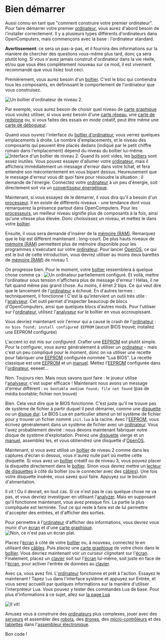 # Bien démarrer

Aussi connu en tant que "comment construire votre premier ordinateur". Pour faire démarrer votre premier [ordinateur](computer.md), vous aurez d'abord besoin de l'installer correctement. Il y a plusieurs types différents d'ordinateurs dans OpenComputers, mais commençons avec la base : l'ordinateur standard.

**Avertissement**: ce sera un pas-à-pas, et il fournira des informations sur la manière de chercher des questions vous-même plus tard, donc ça sera plutôt long. Si vous n'avez jamais construit d'ordinateur dans la vie réelle, et/ou que vous êtes complètement nouveau sur ce mod, il est vivement recommandé que vous lisiez tout ceci.

Premièrement, vous aurez besoin d'un [boîtier](../block/case1.md). C'est le bloc qui contiendra tous les composants, en définissant le comportement de l'ordinateur que vous construisez.

![Un boîtier d'ordinateur de niveau 2.](oredict:opencomputers:case2)

Par exemple, vous aurez besoin de choisir quel niveau de [carte graphique](../item/graphicsCard1.md) vous voulez utiliser, si vous avez besoin d'une [carte réseau](../item/lanCard.md), une [carte de redstone](../item/redstoneCard1.md) ou, si vous faites des essais en mode créatif, peut être même une [carte de débogueur](../item/debugCard.md).

Quand vous ouvrez l'interface du [boîtier d'ordinateur](../block/case1.md), vous verrez quelques emplacements à droite. Le nombre d'emplacements, et le niveau des composants qui peuvent être placés dedans (indiqué par le petit chiffre romain dans l'emplacement) dépend du niveau du boîtier lui-même.
![Interface d'un boîtier de niveau 2.](opencomputers:doc/img/configuration_case1.png)
Quand ils sont vides, les [boîtiers](../block/case1.md) sont assez inutiles. Vous pouvez essayer d'allumer votre [ordinateur](computer.md), mais il affichera immédiatement un message d'erreur dans votre tchat, et fera entendre son mécontentement en vous bipant dessus. Heureusement que le message d'erreur vous dit quoi faire pour résoudre la situation : il demande de l'énergie. Connectez votre [ordinateur](computer.md) à un peu d'énergie, soit directement soit via un [convertisseur énergétique](../block/powerConverter.md).

Maintenant, si vous essayez de le démarrer, il vous dira qu'il a besoin d'un [processeur](../item/cpu1.md). Il en existe de différents niveaux - une tendance dont vous remarquerez la présence partout dans OpenComputers. Pour les [processeurs](../item/cpu1.md), un meilleur niveau signifie plus de composants à la fois, ainsi qu'une vitesse plus élevée. Donc choississez un niveau, et mettez le dans votre [boîtier](../block/case1.md).

Ensuite, il vous sera demandé d'insérer de la [mémoire (RAM)](../item/ram1.md). Remarquez que le bip est différent maintenant : long-court. De plus hauts niveaux de [mémoire (RAM)](../item/ram1.md) permettent plus de mémoire disponible pour les programmes s'exécutant sur votre [ordinateur](computer.md). Pour lancer [OpenOS](openOS.md), ce qui est le but de cette introduction, vous devrez utiliser au moins deux barettes de [mémoire (RAM)](../item/ram1.md) de niveau 1.

On progresse bien. Pour le moment, votre [boîtier](../block/case1.md) ressemblera à quelque chose comme ça :
![Un ordinateur partiellement configuré.](opencomputers:doc/img/configuration_case2.png)
Et voilà, mettre l'ordinateur sous tension n'affichera plus de message d'erreur ! Hélas, il ne fait quand même pas grand chose. Au moins, il émet 2 bips. Ce qui veut dire que le lancement de l'[ordinateur](computer.md) a échoué. En d'autres termes : techniquement, il fonctionne ! C'est là qu'intervient un outil très utile : l'[analyseur](../item/analyzer.md). Cet outil permet d'inspecter beaucoup de blocs d'OpenComputers, ainsi que quelques blocs d'autres mods. Pour l'utiliser sur l'[ordinateur](computer.md), utilisez l'[analyseur](../item/analyzer.md) sur le boîtier en vous accroupissant.

Vous devriez maintenant voir l'erreur qui a causé le crash de l'[ordinateur](computer.md) :
`no bios found; install configured EEPROM`
(aucun BIOS trouvé; installez une EEPROM configurée)

L'accent ici est mis sur *configured*. Crafter une [EEPROM](../item/eeprom.md) est plutôt simple. Pour la configurer, vous aurez généralement à utiliser un [ordinateur](computer.md) - mais c'est un peu compliqué pour le moment, donc on va utiliser une recette pour fabriquer une [EEPROM](../item/eeprom.md) configurée nommée "Lua BIOS". La recette classique est une [EEPROM](../item/eeprom.md) et un [manuel](../item/manual.md). Mettez l'[EEPROM](../item/eeprom.md) configurée dans l'[ordinateur](computer.md), eeeeet...

Non. Toujours rien. Mais nous savons quoi faire : le joueur utilise l'[analyseur](../item/analyzer.md), c'est super efficace ! Maintenant nous avons un message d'erreur différent :
`no bootable medium found; file not found`
(pas de média bootable; fichier non trouvé)

Bien. Cela veut dire que le BIOS fonctionne. C'est juste qu'il ne trouve pas de système de fichier à partir duquel il peut démarrer, comme une [disquette](../item/floppy.md) ou un [disque dur](../item/hdd1.md). Le BIOS Lua en particulier attend un tel système de fichier pour y trouver un fichier nommé `init.lua` à la racine. Avec l'[EEPROM](../item/eeprom.md), vous écrivez généralement dans un système de fichier avec un [ordinateur](computer.md). Vous l'avez probablement deviné : nous devons maintenant fabriquer notre disque de système d'exploitation. Prenez une [disquette](../item/floppy.md) vierge et un [manuel](../item/manual.md), assemblez les, et vous obtiendrez une disquette d'[OpenOS](openOS.md).

Maintenant, si vous avez utilisé un [boîtier](../block/case2.md) de niveau 2 comme dans les captures d'écran si dessus, vous n'aurez nulle part où mettre cette disquette. Si vous avez un [boîtier](../block/case2.md) créatif ou de niveau 3, vous pouvez placer la disquette directement dans le [boîtier](../block/case1.md). Sinon vous devrez mettre un [lecteur de disquettes](../block/diskDrive.md) à côté du boîtier (ou le connecter avec des [câbles](../block/cable.md)). Une fois votre disquette insérée, vous savez quoi faire. Appuyez sur le bouton d'alimentation.

Il vit ! Ou il devrait, en tout cas. Si ce n'est pas le cas quelque chose ne va pas, et vous devriez investiguer en utilisant l'[analyzer](../item/analyzer.md). Mais en supposant qu'il fonctionne maintenant, vous avez presque fini. La partie la plus compliquée est terminée. Tout ce qui reste à faire est de lui permettre d'accepter des entrées, et d'afficher des sorties.

Pour permettre à l'[ordinateur](computer.md) d'afficher des informations, vous devrez vous munir d'un [écran](../block/screen1.md) et d'une [carte graphique](../item/graphicsCard1.md).
![Non, ce n'est pas un écran plat.](oredict:opencomputers:screen2)

Placez l'[écran](../block/screen1.md) à côté de votre [boîtier](../block/case1.md) ou, à nouveau, connectez le en utilisant des [câbles](../block/cable.md). Puis placez une [carte graphique](../item/graphicsCard1.md) de votre choix dans le [boîtier](../block/case1.md). Vous devriez maintenant voir un curseur clignotant sur l'[écran](../block/screen1.md). Finalement, placez un [clavier](../block/keyboard.md) soit sur l'[écran](../block/screen1.md) lui-même, soit juste en face de l'[écran](../block/screen1.md), pour activer l'entrée de données au [clavier](../block/keyboard.md).

Avec ça, vous avez fini. L'[ordinateur](computer.md) fonctionne et prêt à l'action. Essayez le maintenant ! Tapez `lua` dans l'interface système et appuyez sur Entrée, et vous serez accueilli par quelques informations sur la manière d'utiliser l'interpréteur Lua. Vous pouvez y tester des commandes Lua de base. Pour plus d'informations à ce sujet, allez sur [la page Lua](lua.md)

![Il vit!](opencomputers:doc/img/configuration_done.png)

Amusez vous à construire des [ordinateurs](computer.md) plus complexes, jouer avec des [serveurs](../item/server1.md) et assembler des [robots](../block/robot.md), des [drones](../item/drone.md), des [micro-contrôleurs](../block/microcontroller.md) et des [tablettes](../item/tablet.md) dans l'[assembleur électronique](../block/assembler.md).

Bon code !
